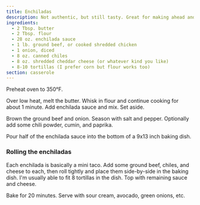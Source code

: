 ```yaml
---
title: Enchiladas
description: Not authentic, but still tasty. Great for making ahead and freezing.
ingredients:
  - 2 Tbsp. butter
  - 2 Tbsp. flour
  - 28 oz. enchilada sauce
  - 1 lb. ground beef, or cooked shredded chicken
  - 1 onion, diced
  - 8 oz. canned chiles
  - 8 oz. shredded cheddar cheese (or whatever kind you like)
  - 8-10 tortillas (I prefer corn but flour works too)
section: casserole
---
```


Preheat oven to 350°F.

Over low heat, melt the butter. Whisk in flour and continue cooking for about 1
minute. Add enchilada sauce and mix. Set aside.

Brown the ground beef and onion. Season with salt and pepper. Optionally add
some chili powder, cumin, and paprika.

Pour half of the enchilada sauce into the bottom of a 9x13 inch baking dish.

### Rolling the enchiladas

Each enchilada is basically a mini taco. Add some ground beef, chiles, and
cheese to each, then roll tightly and place them side-by-side in the baking
dish. I'm usually able to fit 8 tortillas in the dish. Top with remaining sauce
and cheese.

Bake for 20 minutes. Serve with sour cream, avocado, green onions, etc.